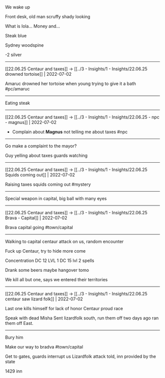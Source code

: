 We wake up

Front desk, old man scruffy shady looking

What is Iola... Money and... 

Steak blue 

Sydney woodspine

-2 silver

***

[[22.06.25 Centaur and taxes]] -> [[../3 - Insights/1 - Insights/22.06.25 drowned tortoise]] | 2022-07-02

Amaruc drowned her tortoise when young trying to give it a bath #pc/amaruc

***

Eating steak

***

[[22.06.25 Centaur and taxes]] -> [[../3 - Insights/1 - Insights/22.06.25 - npc - magnus]] | 2022-07-02

- Complain about **Magnus** not telling me about taxes #npc

***

Go make a complaint to the mayor?

Guy yelling about taxes guards watching

***

[[22.06.25 Centaur and taxes]] -> [[../3 - Insights/1 - Insights/22.06.25 Squids coming out]] | 2022-07-02

Raising taxes squids coming out #mystery

***

Special weapon in capital, big ball with many eyes

***

[[22.06.25 Centaur and taxes]] -> [[../3 - Insights/1 - Insights/22.06.25 Brava - Capital]] | 2022-07-02

Brava capital going #town/capital

***

Walking to capital centaur attack on us, random encounter

Fuck up Centaur, try to hide more come

Concentration DC 12 LVL 1
DC 15 lvl 2 spells

Drank some beers maybe hangover tomo

We kill all but one, says we entered their territories 

***

[[22.06.25 Centaur and taxes]] -> [[../3 - Insights/1 - Insights/22.06.25 centaur saw lizard folk]] | 2022-07-02

Last one kills himself for lack of honor
Centaur proud race

Speak with dead Misha
Sent lizardfolk south, run them off two days ago ran them off East.

***

Bury him

Make our way to bradva #town/capital 

Get to gates, guards interrupt us
Lizardfolk attack told, inn provided by the state

1429 inn


